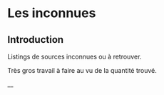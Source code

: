 # Les inconnues

## Introduction

Listings de sources inconnues ou à retrouver.

Très gros travail à faire au vu de la quantité trouvé.

__
